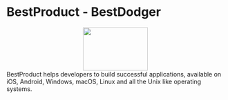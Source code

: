 # BestProduct - BestDodger
<center><img src="https://codeprojects.org/Vv-6CjeqcK83FycQ-qy2NxVKn1FA0MojyShNazJp4Us/BestMat.jpg" width="150" height="100"></center>
BestProduct helps developers to build successful applications, available on iOS, Android, Windows, macOS, Linux and all the Unix like operating systems.

